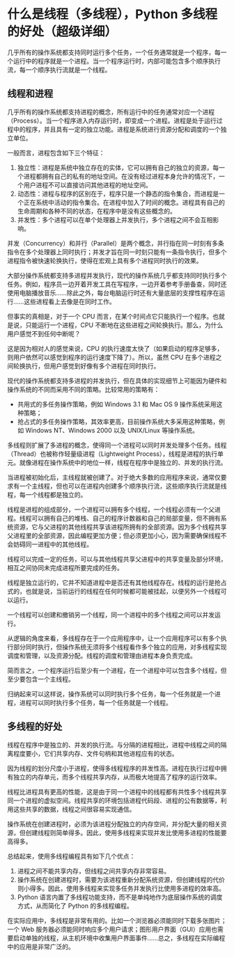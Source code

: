 # 什么是线程（多线程），Python 多线程的好处（超级详细）

几乎所有的操作系统都支持同时运行多个任务，一个任务通常就是一个程序，每一个运行中的程序就是一个进程。当一个程序运行时，内部可能包含多个顺序执行流，每一个顺序执行流就是一个线程。

## 线程和进程

几乎所有的操作系统都支持进程的概念，所有运行中的任务通常对应一个进程（Process）。当一个程序进入内存运行时，即变成一个进程。进程是处于运行过程中的程序，并且具有一定的独立功能。进程是系统进行资源分配和调度的一个独立单位。

一般而言，进程包含如下三个特征：

1.  独立性：进程是系统中独立存在的实体，它可以拥有自己的独立的资源，每一个进程都拥有自己的私有的地址空间。在没有经过进程本身允许的情况下，一个用户进程不可以直接访问其他进程的地址空间。
2.  动态性：进程与程序的区别在于，程序只是一个静态的指令集合，而进程是一个正在系统中活动的指令集合。在进程中加入了时间的概念。进程具有自己的生命周期和各种不同的状态，在程序中是没有这些概念的。
3.  并发性：多个进程可以在单个处理器上并发执行，多个进程之间不会互相影响。

并发（Concurrency）和并行（Parallel）是两个概念，并行指在同一时刻有多条指令在多个处理器上同时执行；并发才旨在同一时刻只能有一条指令执行，但多个进程指令被快速轮换执行，使得在宏观上具有多个进程同时执行的效果。

大部分操作系统都支持多进程并发执行，现代的操作系统几乎都支持同时执行多个任务。例如，程序员一边开着开发工具在写程序，一边开着参考手册备查，同时还使用电脑播放音乐……除此之外，每台电脑运行时还有大量底层的支撑性程序在运行……这些进程看上去像是在同时工作。

但事实的真相是，对于一个 CPU 而言，在某个时间点它只能执行一个程序。也就是说，只能运行一个进程，CPU 不断地在这些进程之间轮换执行。那么，为什么用户感觉不到任何中断呢？

这是因为相对人的感觉来说，CPU 的执行速度太快了（如果启动的程序足够多，则用户依然可以感觉到程序的运行速度下降了）。所以，虽然 CPU 在多个进程之间轮换执行，但用户感觉到好像有多个进程在同时执行。

现代的操作系统都支持多进程的并发执行，但在具体的实现细节上可能因为硬件和操作系统的不同而采用不同的策略。比较常用的策略有：

*   共用式的多任务操作策略，例如 Windows 3.1 和 Mac OS 9 操作系统采用这种策略；
*   抢占式的多任务操作策略，其效率更高，目前操作系统大多采用这种策略，例如 Windows NT、Windows 2000 以及 UNIX/Linux 等操作系统。

多线程则扩展了多进程的概念，使得同一个进程可以同时并发处理多个任务。线程（Thread）也被称作轻量级进程（Lightweight Process），线程是进程的执行单元。就像进程在操作系统中的地位一样，线程在程序中是独立的、并发的执行流。

当进程被初始化后，主线程就被创建了。对于绝大多数的应用程序来说，通常仅要求有一个主线程，但也可以在进程内创建多个顺序执行流，这些顺序执行流就是线程，每一个线程都是独立的。

线程是进程的组成部分，一个进程可以拥有多个线程，一个线程必须有一个父进程。线程可以拥有自己的堆栈、自己的程序计数器和自己的局部变量，但不拥有系统资源，它与父进程的其他线程共享该进程所拥有的全部资源。因为多个线程共享父进程里的全部资源，因此编程更加方便；但必须更加小心，因为需要确保线程不会妨碍同一进程中的其他线程。

线程可以完成一定的任务，可以与其他线程共享父进程中的共享变量及部分环境，相互之间协同未完成进程所要完成的任务。

线程是独立运行的，它并不知道进程中是否还有其他线程存在。线程的运行是抢占式的，也就是说，当前运行的线程在任何时候都可能被挂起，以便另外一个线程可以运行。

一个线程可以创建和撤销另一个线程，同一个进程中的多个线程之间可以并发运行。

从逻辑的角度来看，多线程存在于一个应用程序中，让一个应用程序可以有多个执行部分同时执行，但操作系统无须将多个线程看作多个独立的应用，对多线程实现调度和管理，以及资源分配。线程的调度和管理由进程本身负责完成。

简而言之，一个程序运行后至少有一个进程，在一个进程中可以包含多个线程，但至少要包含一个主线程。

归纳起来可以这样说，操作系统可以同时执行多个任务，每一个任务就是一个进程，进程可以同时执行多个任务，每一个任务就是一个线程。

## 多线程的好处

线程在程序中是独立的、并发的执行流。与分隔的进程相比，进程中线程之间的隔离程度要小，它们共享内存、文件句柄和其他进程应有的状态。

因为线程的划分尺度小于进程，使得多线程程序的并发性高。进程在执行过程中拥有独立的内存单元，而多个线程共享内存，从而极大地提高了程序的运行效率。

线程比进程具有更高的性能，这是由于同一个进程中的线程都有共性多个线程共享同一个进程的虚拟空间。线程共享的环境包括进程代码段、进程的公有数据等，利用这些共享的数据，线程之间很容易实现通信。

操作系统在创建进程时，必须为该进程分配独立的内存空间，并分配大量的相关资源，但创建线程则简单得多。因此，使用多线程来实现并发比使用多进程的性能要高得多。

总结起来，使用多线程编程具有如下几个优点：

1.  进程之间不能共享内存，但线程之间共享内存非常容易。
2.  操作系统在创建进程时，需要为该进程重新分配系统资源，但创建线程的代价则小得多。因此，使用多线程来实现多任务并发执行比使用多进程的效率高。
3.  Python 语言内置了多线程功能支持，而不是单纯地作为底层操作系统的调度方式，从而简化了 Python 的多线程编程。

在实际应用中，多线程是非常有用的。比如一个浏览器必须能同时下载多张图片；一个 Web 服务器必须能同时响应多个用户请求；图形用户界面（GUI）应用也需要启动单独的线程，从主机环境中收集用户界面事件……总之，多线程在实际编程中的应用是非常广泛的。
